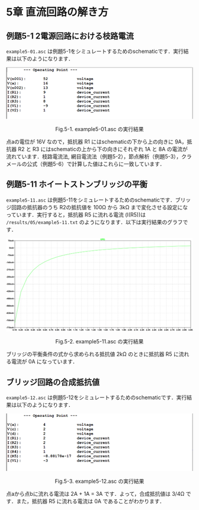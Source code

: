 # 5章 直流回路の解き方

## 例題5-1 2電源回路における枝路電流

`example5-01.asc` は例題5-1をシミュレートするためのschematicです．実行結果は以下のようになります．

![example5-01.png](/results/05/example5-01.png)
<p align="center"> Fig.5-1. example5-01.asc の実行結果 </p>

点aの電位が 16V なので，抵抗器 R1 にはschematicの下から上の向きに 9A，抵抗器 R2 と R3 にはschematicの上から下の向きにそれぞれ 1A と 8A の電流が流れています．枝路電流法, 網目電流法（例題5-2），節点解析（例題5-3），クラメールの公式（例題5-6）で計算した値はこれらに一致しています．

## 例題5-11 ホイートストンブリッジの平衡

`example5-11.asc` は例題5-11をシミュレートするためのschematicです．ブリッジ回路の抵抗器のうち R2の抵抗値を 100Ω から 3kΩ まで変化させる設定になっています．実行すると，抵抗器 R5 に流れる電流 (I(R5))は `/results/05/example5-11.txt` のようになります．以下は実行結果のグラフです．

![example5-11.png](/results/05/example5-11.png)
<p align="center"> Fig.5-2. example5-11.asc の実行結果 </p>

ブリッジの平衡条件の式から求められる抵抗値 2kΩ のときに抵抗器 R5 に流れる電流が 0A になっています．

## ブリッジ回路の合成抵抗値

`example5-12.asc` は例題5-12をシミュレートするためのschematicです．実行結果は以下のようになります．

![example5-12.png](/results/05/example5-12.png)
<p align="center"> Fig.5-3. example5-12.asc の実行結果 </p>

点aから点bに流れる電流は 2A + 1A = 3A です．よって，合成抵抗値は 3/4Ω です．また，抵抗器 R5 に流れる電流は 0A であることがわかります．
